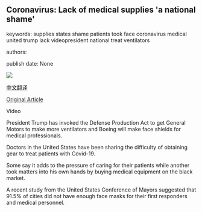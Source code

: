 ## Coronavirus: Lack of medical supplies 'a national shame'

keywords: supplies states shame patients took face coronavirus medical united trump lack videopresident national treat ventilators

authors: 

publish date: None

![](https://ichef.bbci.co.uk/news/1024/branded_news/4CC7/production/_111455691_p087yt40.jpg)

[中文翻译](Coronavirus%3A%20Lack%20of%20medical%20supplies%20%27a%20national%20shame%27_zh.md)

[Original Article](https://www.bbc.com/news/world-us-canada-52072238)

Video

President Trump has invoked the Defense Production Act to get General Motors to make more ventilators and Boeing will make face shields for medical professionals.

Doctors in the United States have been sharing the difficulty of obtaining gear to treat patients with Covid-19.

Some say it adds to the pressure of caring for their patients while another took matters into his own hands by buying medical equipment on the black market.

A recent study from the United States Conference of Mayors suggested that 91.5% of cities did not have enough face masks for their first responders and medical personnel.